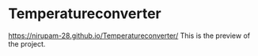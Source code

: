 # Temperatureconverter

https://nirupam-28.github.io/Temperatureconverter/
This is the preview of the project.
